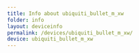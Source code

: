 ```yaml
---
title: Info about ubiquiti_bullet_m_xw
folder: info
layout: deviceinfo
permalink: /devices/ubiquiti_bullet_m_xw/
device: ubiquiti_bullet_m_xw
---
```

